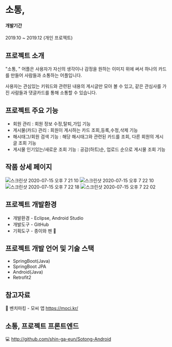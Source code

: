 # 소통,
#### 개발기간
2019.10 ~ 2019.12 (개인 프로젝트)

## 프로젝트 소개

 "소통, " 어플은 사용자가 자신의 생각이나 감정을 원하는 이미지 위에 써서 하나의 카드를 만들어 사람들과 소통하는 어플입니다.

 사용자는 관심있는 키워드와 관련된 내용의 게시글만 모아 볼 수 있고, 같은 관심사를 가진 사람들과 댓글카드를 통해 소통할 수 있습니다.
 
 
## 프로젝트 주요 기능
* 회원 관리 : 회원 정보 수정,탈퇴,가입 기능 
* 게시물(카드) 관리 : 회원이 게시하는 카드 조회,등록,수정,삭제 기능
* 해시태그/회원 검색 기능 : 해당 해시태그와 관련된 카드를 조회, 다른 회원의 게시글 조회 기능
* 게시물 인기있는/새로운 조회 기능 : 공감(하트)순, 업로드 순으로 게시물 조회 기능

## 작품 상세 페이지
![스크린샷 2020-07-15 오후 7 21 10](https://user-images.githubusercontent.com/31677736/87533972-65b3c980-c6d0-11ea-848a-060e657b03df.png)
![스크린샷 2020-07-15 오후 7 22 10](https://user-images.githubusercontent.com/31677736/87534084-8714b580-c6d0-11ea-8b03-3369df71c9af.png)
![스크린샷 2020-07-15 오후 7 22 18](https://user-images.githubusercontent.com/31677736/87534089-8845e280-c6d0-11ea-868a-a3f34c9c0345.png)
![스크린샷 2020-07-15 오후 7 22 02](https://user-images.githubusercontent.com/31677736/87534078-84b25b80-c6d0-11ea-8504-86f4d375be28.png)

## 프로젝트 개발환경
* 개발환경 - Eclipse, Android Studio
* 개발도구 - GitHub
* 기획도구 - 종이와 펜 📝

## 프로젝트 개발 언어 및 기술 스택
* SpringBoot(Java)
* SpringBoot JPA
* Android(Java)
* Retrofit2

## 참고자료
📕 벤치마킹 - 모씨 앱 https://moci.kr/

## 소통, 프로젝트 프론트엔드
💻 http://github.com/shin-ga-eun/Sotong-Android


